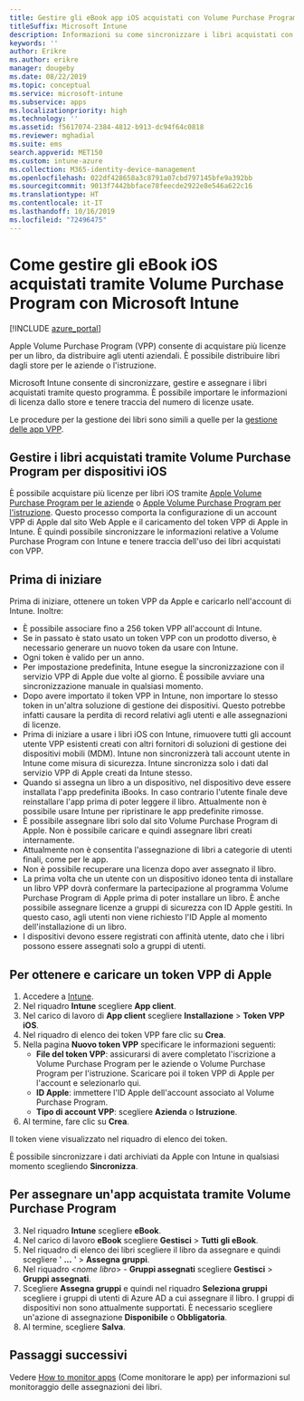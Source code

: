 ```yaml
---
title: Gestire gli eBook app iOS acquistati con Volume Purchase Program
titleSuffix: Microsoft Intune
description: Informazioni su come sincronizzare i libri acquistati con Volume Purchase Program dallo Store iOS in Intune e su come gestirli e tenere traccia dell'utilizzo.
keywords: ''
author: Erikre
ms.author: erikre
manager: dougeby
ms.date: 08/22/2019
ms.topic: conceptual
ms.service: microsoft-intune
ms.subservice: apps
ms.localizationpriority: high
ms.technology: ''
ms.assetid: f5617074-2384-4812-b913-dc94f64c0818
ms.reviewer: mghadial
ms.suite: ems
search.appverid: MET150
ms.custom: intune-azure
ms.collection: M365-identity-device-management
ms.openlocfilehash: 022df428658a3c8791a07cbd797145bfe9a392bb
ms.sourcegitcommit: 9013f7442bbface78feecde2922e8e546a622c16
ms.translationtype: HT
ms.contentlocale: it-IT
ms.lasthandoff: 10/16/2019
ms.locfileid: "72496475"
---
```

# <a name="how-to-manage-ios-ebooks-you-purchased-through-a-volume-purchase-program-with-microsoft-intune"></a>Come gestire gli eBook iOS acquistati tramite Volume Purchase Program con Microsoft Intune


[!INCLUDE [azure_portal](../includes/azure_portal.md)]

Apple Volume Purchase Program (VPP) consente di acquistare più licenze per un libro, da distribuire agli utenti aziendali. È possibile distribuire libri dagli store per le aziende o l'istruzione.

Microsoft Intune consente di sincronizzare, gestire e assegnare i libri acquistati tramite questo programma. È possibile importare le informazioni di licenza dallo store e tenere traccia del numero di licenze usate.

Le procedure per la gestione dei libri sono simili a quelle per la [gestione delle app VPP](../vpp-apps-ios.md).

## <a name="manage-volume-purchased-books-for-ios-devices"></a>Gestire i libri acquistati tramite Volume Purchase Program per dispositivi iOS
È possibile acquistare più licenze per libri iOS tramite [Apple Volume Purchase Program per le aziende](https://www.apple.com/business/vpp/) o [Apple Volume Purchase Program per l'istruzione](https://volume.itunes.apple.com/us/store). Questo processo comporta la configurazione di un account VPP di Apple dal sito Web Apple e il caricamento del token VPP di Apple in Intune.  È quindi possibile sincronizzare le informazioni relative a Volume Purchase Program con Intune e tenere traccia dell'uso dei libri acquistati con VPP.

## <a name="before-you-start"></a>Prima di iniziare
Prima di iniziare, ottenere un token VPP da Apple e caricarlo nell'account di Intune. Inoltre:

* È possibile associare fino a 256 token VPP all'account di Intune.
* Se in passato è stato usato un token VPP con un prodotto diverso, è necessario generare un nuovo token da usare con Intune.
* Ogni token è valido per un anno.
* Per impostazione predefinita, Intune esegue la sincronizzazione con il servizio VPP di Apple due volte al giorno. È possibile avviare una sincronizzazione manuale in qualsiasi momento.
* Dopo avere importato il token VPP in Intune, non importare lo stesso token in un'altra soluzione di gestione dei dispositivi. Questo potrebbe infatti causare la perdita di record relativi agli utenti e alle assegnazioni di licenze.
* Prima di iniziare a usare i libri iOS con Intune, rimuovere tutti gli account utente VPP esistenti creati con altri fornitori di soluzioni di gestione dei dispositivi mobili (MDM). Intune non sincronizzerà tali account utente in Intune come misura di sicurezza. Intune sincronizza solo i dati dal servizio VPP di Apple creati da Intune stesso.
* Quando si assegna un libro a un dispositivo, nel dispositivo deve essere installata l'app predefinita iBooks. In caso contrario l'utente finale deve reinstallare l'app prima di poter leggere il libro. Attualmente non è possibile usare Intune per ripristinare le app predefinite rimosse.
* È possibile assegnare libri solo dal sito Volume Purchase Program di Apple. Non è possibile caricare e quindi assegnare libri creati internamente.
* Attualmente non è consentita l'assegnazione di libri a categorie di utenti finali, come per le app.
* Non è possibile recuperare una licenza dopo aver assegnato il libro.
* La prima volta che un utente con un dispositivo idoneo tenta di installare un libro VPP dovrà confermare la partecipazione al programma Volume Purchase Program di Apple prima di poter installare un libro. È anche possibile assegnare licenze a gruppi di sicurezza con ID Apple gestiti. In questo caso, agli utenti non viene richiesto l'ID Apple al momento dell'installazione di un libro.
* I dispositivi devono essere registrati con affinità utente, dato che i libri possono essere assegnati solo a gruppi di utenti.   


## <a name="to-get-and-upload-an-apple-vpp-token"></a>Per ottenere e caricare un token VPP di Apple

1. Accedere a [Intune](https://go.microsoft.com/fwlink/?linkid=2090973).
3. Nel riquadro **Intune** scegliere **App client**.
1. Nel carico di lavoro di **App client** scegliere **Installazione** > **Token VPP iOS**.
2. Nel riquadro di elenco dei token VPP fare clic su **Crea**.
3. Nella pagina **Nuovo token VPP** specificare le informazioni seguenti:
    - **File del token VPP**: assicurarsi di avere completato l'iscrizione a Volume Purchase Program per le aziende o Volume Purchase Program per l'istruzione. Scaricare poi il token VPP di Apple per l'account e selezionarlo qui.
    - **ID Apple**: immettere l'ID Apple dell'account associato al Volume Purchase Program.
    - **Tipo di account VPP**: scegliere **Azienda** o **Istruzione**.
4. Al termine, fare clic su **Crea**.

Il token viene visualizzato nel riquadro di elenco dei token.


È possibile sincronizzare i dati archiviati da Apple con Intune in qualsiasi momento scegliendo **Sincronizza**.

## <a name="to-assign-a-volume-purchased-app"></a>Per assegnare un'app acquistata tramite Volume Purchase Program

3. Nel riquadro **Intune** scegliere **eBook**.
1. Nel carico di lavoro **eBook** scegliere **Gestisci** > **Tutti gli eBook**.
2. Nel riquadro di elenco dei libri scegliere il libro da assegnare e quindi scegliere ' **...** ' > **Assegna gruppi**.
3. Nel riquadro <*nome libro*> - **Gruppi assegnati** scegliere **Gestisci** > **Gruppi assegnati**.
4. Scegliere **Assegna gruppi** e quindi nel riquadro **Seleziona gruppi** scegliere i gruppi di utenti di Azure AD a cui assegnare il libro. I gruppi di dispositivi non sono attualmente supportati.
È necessario scegliere un'azione di assegnazione **Disponibile** o **Obbligatoria**. 
5. Al termine, scegliere **Salva**.

## <a name="next-steps"></a>Passaggi successivi

Vedere [How to monitor apps](apps-monitor.md) (Come monitorare le app) per informazioni sul monitoraggio delle assegnazioni dei libri.






